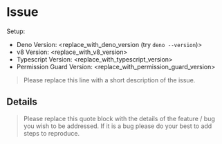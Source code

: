# Issue

Setup:

- Deno Version: <replace_with_deno_version (try `deno --version`)>
- v8 Version: <replace_with_v8_version>
- Typescript Version: <replace_with_typescript_version>
- Permission Guard Version: <replace_with_permission_guard_version>

> Please replace this line with a short description of the issue.

## Details

> Please replace this quote block with the details of the feature / bug you wish to be addressed. If it is a bug please do your best to add steps to reproduce.
